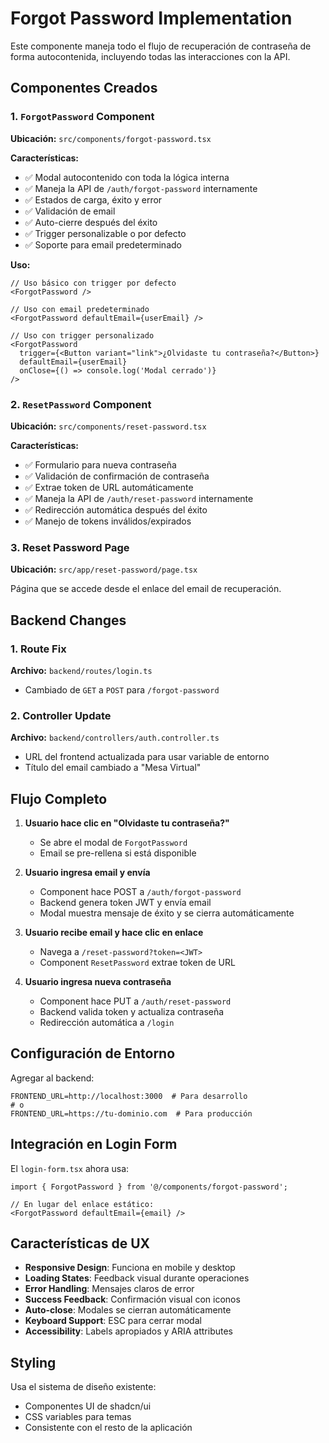 # Forgot Password Implementation

Este componente maneja todo el flujo de recuperación de contraseña de forma autocontenida, incluyendo todas las interacciones con la API.

## Componentes Creados

### 1. `ForgotPassword` Component
**Ubicación:** `src/components/forgot-password.tsx`

**Características:**
- ✅ Modal autocontenido con toda la lógica interna
- ✅ Maneja la API de `/auth/forgot-password` internamente
- ✅ Estados de carga, éxito y error
- ✅ Validación de email
- ✅ Auto-cierre después del éxito
- ✅ Trigger personalizable o por defecto
- ✅ Soporte para email predeterminado

**Uso:**
```tsx
// Uso básico con trigger por defecto
<ForgotPassword />

// Uso con email predeterminado
<ForgotPassword defaultEmail={userEmail} />

// Uso con trigger personalizado
<ForgotPassword 
  trigger={<Button variant="link">¿Olvidaste tu contraseña?</Button>}
  defaultEmail={userEmail}
  onClose={() => console.log('Modal cerrado')}
/>
```

### 2. `ResetPassword` Component
**Ubicación:** `src/components/reset-password.tsx`

**Características:**
- ✅ Formulario para nueva contraseña
- ✅ Validación de confirmación de contraseña
- ✅ Extrae token de URL automáticamente
- ✅ Maneja la API de `/auth/reset-password` internamente
- ✅ Redirección automática después del éxito
- ✅ Manejo de tokens inválidos/expirados

### 3. Reset Password Page
**Ubicación:** `src/app/reset-password/page.tsx`

Página que se accede desde el enlace del email de recuperación.

## Backend Changes

### 1. Route Fix
**Archivo:** `backend/routes/login.ts`
- Cambiado de `GET` a `POST` para `/forgot-password`

### 2. Controller Update
**Archivo:** `backend/controllers/auth.controller.ts`
- URL del frontend actualizada para usar variable de entorno
- Título del email cambiado a "Mesa Virtual"

## Flujo Completo

1. **Usuario hace clic en "Olvidaste tu contraseña?"**
   - Se abre el modal de `ForgotPassword`
   - Email se pre-rellena si está disponible

2. **Usuario ingresa email y envía**
   - Component hace POST a `/auth/forgot-password`
   - Backend genera token JWT y envía email
   - Modal muestra mensaje de éxito y se cierra automáticamente

3. **Usuario recibe email y hace clic en enlace**
   - Navega a `/reset-password?token=<JWT>`
   - Component `ResetPassword` extrae token de URL

4. **Usuario ingresa nueva contraseña**
   - Component hace PUT a `/auth/reset-password`
   - Backend valida token y actualiza contraseña
   - Redirección automática a `/login`

## Configuración de Entorno

Agregar al backend:
```env
FRONTEND_URL=http://localhost:3000  # Para desarrollo
# o
FRONTEND_URL=https://tu-dominio.com  # Para producción
```

## Integración en Login Form

El `login-form.tsx` ahora usa:
```tsx
import { ForgotPassword } from '@/components/forgot-password';

// En lugar del enlace estático:
<ForgotPassword defaultEmail={email} />
```

## Características de UX

- **Responsive Design**: Funciona en mobile y desktop
- **Loading States**: Feedback visual durante operaciones
- **Error Handling**: Mensajes claros de error
- **Success Feedback**: Confirmación visual con iconos
- **Auto-close**: Modales se cierran automáticamente
- **Keyboard Support**: ESC para cerrar modal
- **Accessibility**: Labels apropiados y ARIA attributes

## Styling

Usa el sistema de diseño existente:
- Componentes UI de shadcn/ui
- CSS variables para temas
- Consistente con el resto de la aplicación

